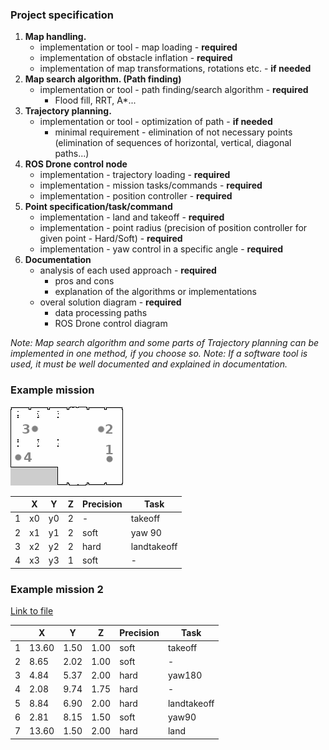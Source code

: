 ### **Project specification**

1. __Map handling.__
    - implementation or tool - map loading - **required**
    - implementation of obstacle inflation - **required**
    - implementation of map transformations, rotations etc. - **if needed**
2. __Map search algorithm. (Path finding)__
    - implementation or tool - path finding/search algorithm - **required**
        - Flood fill, RRT, A*...
3. __Trajectory planning.__
    - implementation or tool - optimization of path - **if needed**
        - minimal requirement - elimination of not necessary points (elimination of sequences of horizontal, vertical, diagonal paths...)          
4. __ROS Drone control node__
    - implementation - trajectory loading - **required**
    - implementation - mission tasks/commands - **required**
    - implementation - position controller - **required** 
5. __Point specification/task/command__
    - implementation - land and takeoff - **required**
    - implementation - point radius (precision of position controller for given point - Hard/Soft) - **required**
    - implementation - yaw control in a specific angle - **required**
6. __Documentation__ 
    - analysis of each used approach - **required**
        - pros and cons
        - explanation of the algorithms or implementations
    - overal solution diagram - **required**
        - data processing paths
        - ROS Drone control diagram

_Note: Map search algorithm and some parts of Trajectory planning can be implemented in one method, if you choose so._
_Note: If a software tool is used, it must be well documented and explained in documentation._

### **Example mission** 


![image](resources/test_map.png)


|| X | Y | Z | Precision| Task |
|---| ---      | ---      | ---      |---  |--- |
|1| x0  | y0   | 2   | - |takeoff |
|2| x1 | y1 | 2 | soft | yaw 90 |
|3| x2   |   y2    |2   | hard   |landtakeoff |
|4| x3 | y3 | 1| soft| - | 

### **Example mission 2** 
[Link to file](resources/points_example.csv)


|| X | Y | Z | Precision| Task |
|---| ---      | ---      | ---      |---  |--- |
|1|13.60|1.50|1.00|soft|takeoff|
|2|8.65|2.02|1.00|soft|-|
|3|4.84|5.37|2.00|hard|yaw180|
|4|2.08|9.74|1.75|hard|-|
|5|8.84|6.90|2.00|hard|landtakeoff|
|6|2.81|8.15|1.50|soft|yaw90|
|7|13.60|1.50|2.00|hard|land|
